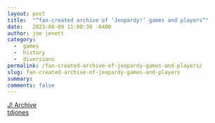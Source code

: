 ```yaml
---
layout: post
title:  "“fan-created archive of ‘Jeopardy!’ games and players”"
date:   2023-08-09 11:00:30 -0400
author: joe jenett
category:
  -  games
  -  history
  -  diversions
permalink: /fan-created-archive-of-jeopardy-games-and-players/
slug: fan-created-archive-of-jeopardy-games-and-players
summary: 
comments: false
---
```

<a title="J! Archive" href="https://j-archive.com/">J! Archive</a><br><a href="https://pinboard.in/u:tdjones">tdjones</a>

<a href="https://brid.gy/publish/mastodon"></a>